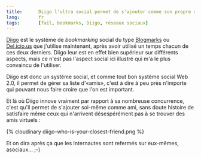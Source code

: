 ```yaml
---
title:      Diigo l'ultra social permet de s'ajouter comme son propre ami
lang:       fr
tags:       [fail, bookmarks, Diigo, réseaux sociaux]
---
```


[Diigo](http://www.diigo.com/) est le système de *bookmarking* social du type [Blogmarks](mot68) ou [Del.icio.us](http://del.icio.us/) que j'utilise maintenant, après avoir utilisé un temps chacun de ces deux derniers. Diigo leur est en effet bien supérieur sur différents aspects, mais ce n'est pas l'aspect social ici illustré qui m'a le plus convaincu de l'utiliser.


Diigo est donc un système social, et comme tout bon système social Web 2.0, il permet de gérer sa liste d'«amis», c'est à dire à peu près n'importe qui pouvant nous faire croire que l'on est important.

Et là où Diigo innove vraiment par rapport à sa nombreuse concurrence, c'est qu'il permet de s'ajouter soi-même comme ami, sans doute histoire de satisfaire même ceux qui n'arrivent désespérément pas à se trouver des amis virtuels :

{% cloudinary diigo-who-is-your-closest-friend.png %}


Et on dira après ça que les Internautes sont refermés sur eux-mêmes, asociaux... ;-)
